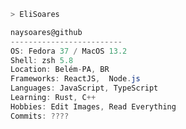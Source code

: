 ```zsh
> EliSoares
```

<!-- <img align="left" src="https://i.pinimg.com/564x/ce/33/32/ce3332388e10b26640f6f8effe0861ee.jpg" alt="Bakaguya made by レヴィノス (https://www.pixiv.net/en/artworks/80962527)" width="270" />  -->

```csharp
naysoares@github
-------------------------
OS: Fedora 37 / MacOS 13.2
Shell: zsh 5.8
Location: Belém-PA, BR
Frameworks: ReactJS,  Node.js
Languages: JavaScript, TypeScript
Learning: Rust, C++
Hobbies: Edit Images, Read Everything
Commits: ????
```
